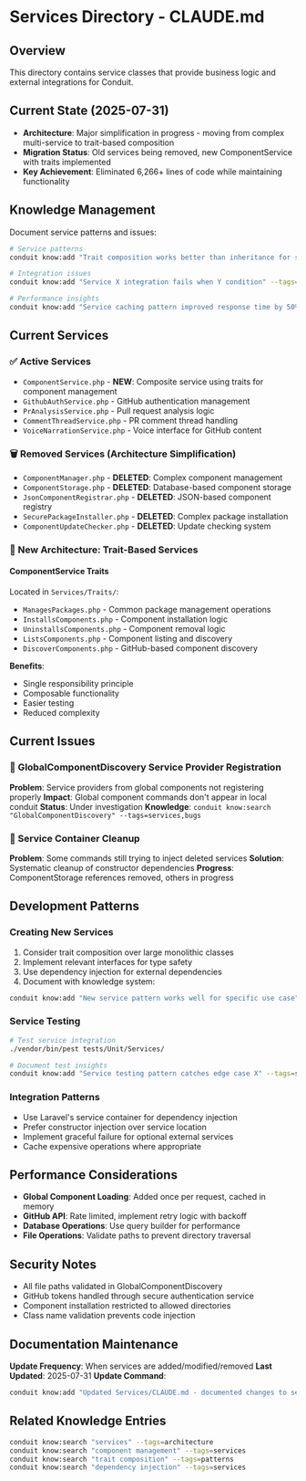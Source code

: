 # Services Directory - CLAUDE.md

## Overview
This directory contains service classes that provide business logic and external integrations for Conduit.

## Current State (2025-07-31)
- **Architecture**: Major simplification in progress - moving from complex multi-service to trait-based composition
- **Migration Status**: Old services being removed, new ComponentService with traits implemented
- **Key Achievement**: Eliminated 6,266+ lines of code while maintaining functionality

## Knowledge Management
Document service patterns and issues:
```bash
# Service patterns
conduit know:add "Trait composition works better than inheritance for service architecture" --tags=services,architecture

# Integration issues  
conduit know:add "Service X integration fails when Y condition" --tags=services,bugs --todo

# Performance insights
conduit know:add "Service caching pattern improved response time by 50%" --tags=services,performance
```

## Current Services

### ✅ Active Services
- `ComponentService.php` - **NEW**: Composite service using traits for component management
- `GithubAuthService.php` - GitHub authentication management
- `PrAnalysisService.php` - Pull request analysis logic
- `CommentThreadService.php` - PR comment thread handling
- `VoiceNarrationService.php` - Voice interface for GitHub content

### 🗑️ Removed Services (Architecture Simplification)
- `ComponentManager.php` - **DELETED**: Complex component management
- `ComponentStorage.php` - **DELETED**: Database-based component storage  
- `JsonComponentRegistrar.php` - **DELETED**: JSON-based component registry
- `SecurePackageInstaller.php` - **DELETED**: Complex package installation
- `ComponentUpdateChecker.php` - **DELETED**: Update checking system

### 🔄 New Architecture: Trait-Based Services

#### ComponentService Traits
Located in `Services/Traits/`:
- `ManagesPackages.php` - Common package management operations
- `InstallsComponents.php` - Component installation logic
- `UninstallsComponents.php` - Component removal logic  
- `ListsComponents.php` - Component listing and discovery
- `DiscoverComponents.php` - GitHub-based component discovery

**Benefits**:
- Single responsibility principle
- Composable functionality
- Easier testing
- Reduced complexity

## Current Issues

### 🐛 GlobalComponentDiscovery Service Provider Registration
**Problem**: Service providers from global components not registering properly
**Impact**: Global component commands don't appear in local conduit
**Status**: Under investigation
**Knowledge**: `conduit know:search "GlobalComponentDiscovery" --tags=services,bugs`

### 🔄 Service Container Cleanup
**Problem**: Some commands still trying to inject deleted services
**Solution**: Systematic cleanup of constructor dependencies
**Progress**: ComponentStorage references removed, others in progress

## Development Patterns

### Creating New Services
1. Consider trait composition over large monolithic classes
2. Implement relevant interfaces for type safety
3. Use dependency injection for external dependencies
4. Document with knowledge system:
```bash
conduit know:add "New service pattern works well for specific use case" --tags=services,patterns
```

### Service Testing
```bash
# Test service integration
./vendor/bin/pest tests/Unit/Services/

# Document test insights
conduit know:add "Service testing pattern catches edge case X" --tags=services,testing
```

### Integration Patterns
- Use Laravel's service container for dependency injection
- Prefer constructor injection over service location
- Implement graceful failure for optional external services
- Cache expensive operations where appropriate

## Performance Considerations
- **Global Component Loading**: Added once per request, cached in memory
- **GitHub API**: Rate limited, implement retry logic with backoff
- **Database Operations**: Use query builder for performance
- **File Operations**: Validate paths to prevent directory traversal

## Security Notes
- All file paths validated in GlobalComponentDiscovery
- GitHub tokens handled through secure authentication service
- Component installation restricted to allowed directories
- Class name validation prevents code injection

## Documentation Maintenance
**Update Frequency**: When services are added/modified/removed
**Last Updated**: 2025-07-31
**Update Command**:
```bash
conduit know:add "Updated Services/CLAUDE.md - documented changes to service X" --tags=documentation,services
```

## Related Knowledge Entries
```bash
conduit know:search "services" --tags=architecture
conduit know:search "component management" --tags=services
conduit know:search "trait composition" --tags=patterns
conduit know:search "dependency injection" --tags=services
```